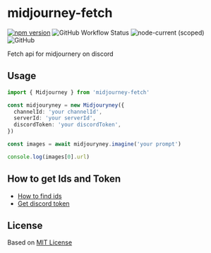 # midjourney-fetch
[![npm version](https://img.shields.io/npm/v/midjouryney-fetch.svg)](https://www.npmjs.com/package/midjouryney-fetch) ![GitHub Workflow Status](https://img.shields.io/github/actions/workflow/status/GPTGenius/midjouryney-fetch/ci.yml?branch=main) ![node-current (scoped)](https://img.shields.io/node/v/midjouryney-fetch) ![GitHub](https://img.shields.io/github/license/GPTGenius/midjouryney-fetch)

Fetch api for midjournery on discord

## Usage
```typescript
import { Midjourney } from 'midjourney-fetch'

const midjouryney = new Midjouryney({
  channelId: 'your channelId',
  serverId: 'your serverId',
  discordToken: 'your discordToken',
})

const images = await midjouryney.imagine('your prompt')

console.log(images[0].url)
```

## How to get Ids and Token
- [How to find ids](https://docs.statbot.net/docs/faq/general/how-find-id/)
- [Get discord token](https://www.androidauthority.com/get-discord-token-3149920/)

## License
Based on [MIT License](./LICENSE)
